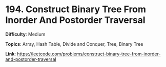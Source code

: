 # 194. Construct Binary Tree From Inorder And Postorder Traversal

**Difficulty**: Medium

**Topics**: Array, Hash Table, Divide and Conquer, Tree, Binary Tree

**Link**: https://leetcode.com/problems/construct-binary-tree-from-inorder-and-postorder-traversal
